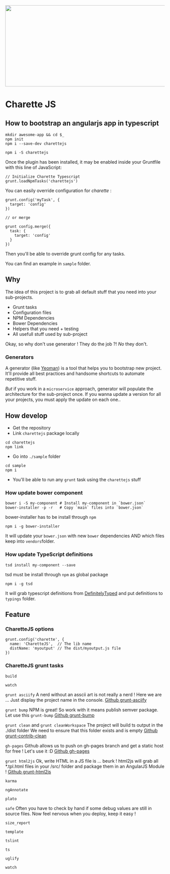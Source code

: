 <img src="https://cloud.githubusercontent.com/assets/449520/9855019/2d5ddbbe-5b0c-11e5-9525-17a5bb15707c.png" width="512" height="256px">

# Charette JS

## How to bootstrap an angularjs app in typescript

```
mkdir awesome-app && cd $_
npm init
npm i --save-dev charettejs
```

`npm i -S charettejs`

Once the plugin has been installed, it may be enabled inside your Gruntfile with this line of JavaScript:

```
// Initialize Charette Typescript
grunt.loadNpmTasks('charettejs')
```

You can easily override configuration for *charette* :

```
grunt.config('myTask', {
  target: 'config'
})

// or merge

grunt config.merge({
  task: {
    target: 'config'
  }
})
```

Then you'll be able to override grunt config for any tasks.

You can find an example in `sample` folder.

## Why

The idea of this project is to grab all default stuff that you need into your sub-projects.
- Grunt tasks
- Configuration files
- NPM Dependencies
- Bower Dependencies
- Helpers that you need + testing
- All usefull stuff used by sub-project

Okay, so why don't use generator ! They do the job ?!
*No* they don't.

### Generators

A generator (like [Yeoman](yeoman.io)) is a tool that helps you to bootstrap new project.
It'll provide all best practices and handsome shortcuts to automate repetitive stuff.

*But* if you work in a `microservice` approach, generator will populate the architecture for the sub-project once.
If you wanna update a version for all your projects, you must apply the update on each one..

## How develop

- Get the repository
- Link `charettejs` package locally

```
cd charettejs
npm link
```

- Go into `./sample` folder

```
cd sample
npm i
```

- You'll be able to run any `grunt` task using the `charettejs` stuff

### How update bower component

```
bower i -S my-component # Install my-component in `bower.json`
bower-installer -p -r   # Copy `main` files into `bower.json`
```

bower-installer has to be install through `npm`

```
npm i -g bower-installer
```

It will update your `bower.json` with new `bower` dependencies AND which files keep into `vendors`folder.

### How update TypeScript definitions

```
tsd install my-component --save
```

tsd must be install through `npm` as global package

```
npm i -g tsd
```

It will grab typescript definitions from [DefinitelyTyped](https://github.com/DefinitelyTyped/tsd) and put definitions to `typings` folder.

## Feature

### CharetteJS options

```
grunt.config('charette', {
  name: 'CharetteJS',  // The lib name
  distName: 'myoutput' // The dist/myoutput.js file
})
```

### CharetteJS grunt tasks

`build`

`watch`

`grunt asciify`
A nerd without an asscii art is not really a nerd !
Here we are ... Just display the project name in the console.
[Github grunt-asciify](https://github.com/olizilla/grunt-asciify)

`grunt bump`
NPM is great! So work with it means publish semver package.
Let use this `grunt-bump`
[Github grunt-bump](https://github.com/vojtajina/grunt-bump)

`grunt clean` and `grunt cleanWorkspace`
The project will build ts output in the ./dist folder
We need to ensure that this folder exists and is empty
[Github grunt-contrib-clean](https://github.com/gruntjs/grunt-contrib-clean)

`gh-pages`
Github allows us to push on gh-pages branch and get a static host for free !
Let's use it :D
[Github gh-pages](https://github.com/tschaub/grunt-gh-pages)

`grunt html2js`
Ok, write HTML in a JS file is ... beurk !
html2js will grab all *.tpl.html files in your /src/ folder and package them in an AngularJS Module !
[Github grunt-html2js](https://github.com/karlgoldstein/grunt-html2js)

`karma`

`ngAnnotate`

`plato`

`safe`
Often you have to check by hand if some debug values are still in source files.
Now feel nervous when you deploy, keep it easy !

`size_report`

`template`

`tslint`

`ts`

`uglify`

`watch`
